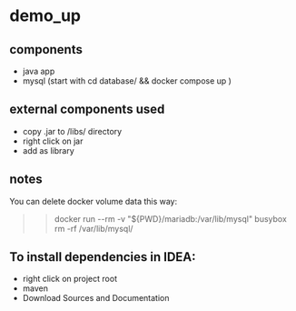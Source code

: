 # demo_up
## components
* java app
* mysql (start with cd database/ && docker compose up )
## external components used

* copy .jar to /libs/ directory
* right click on jar
* add as library

## notes
  You can delete docker volume data this way:

>> docker run --rm -v "${PWD}/mariadb:/var/lib/mysql" busybox rm -rf /var/lib/mysql/
## To install dependencies in IDEA:

* right click on project root
* maven
* Download Sources and Documentation